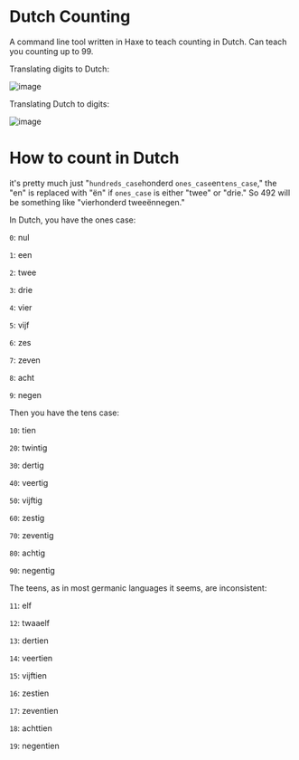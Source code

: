 # Dutch Counting
A command line tool written in Haxe to teach counting in Dutch.
Can teach you counting up to 99. 

Translating digits to Dutch:

![image](https://user-images.githubusercontent.com/64710123/182935808-e1405c7c-f6b0-420e-aee7-f183766b53e9.png)

Translating Dutch to digits:

![image](https://user-images.githubusercontent.com/64710123/182935789-1e8c5e24-3422-4917-b945-195c68d4cfdb.png)

# How to count in Dutch

it's pretty much just "`hundreds_case`honderd `ones_case`en`tens_case`," the "en" is replaced with "ën" if `ones_case` is either "twee" or "drie." So 492 will be something like "vierhonderd tweeënnegen."

In Dutch, you have the ones case:

`0`: nul

`1`: een

`2`: twee

`3`: drie

`4`: vier

`5`: vijf

`6`: zes

`7`: zeven

`8`: acht

`9`: negen

Then you have the tens case:

`10`: tien

`20`: twintig

`30`: dertig

`40`: veertig

`50`: vijftig

`60`: zestig

`70`: zeventig

`80`: achtig

`90`: negentig

The teens, as in most germanic languages it seems, are inconsistent:

`11`: elf

`12`: twaaelf

`13`: dertien

`14`: veertien

`15`: vijftien

`16`: zestien

`17`: zeventien

`18`: achttien

`19`: negentien
